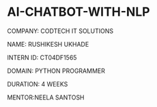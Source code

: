 # AI-CHATBOT-WITH-NLP
COMPANY: CODTECH IT SOLUTIONS

NAME: RUSHIKESH UKHADE

INTERN ID: CT04DF1565

DOMAIN: PYTHON PROGRAMMER

DURATION: 4 WEEKS

MENTOR:NEELA SANTOSH
